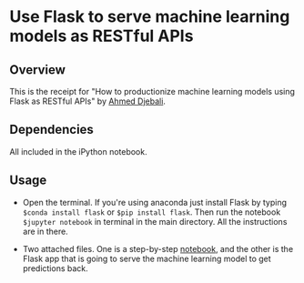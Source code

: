 # Use Flask to serve machine learning models as RESTful APIs

## Overview

This is the receipt for "How to productionize machine learning models using Flask as RESTful APIs" by [Ahmed Djebali](https://goo.gl/dV9EkX).

## Dependencies

All included in the iPython notebook.

## Usage 

* Open the terminal. If you're using anaconda just install Flask by typing ```$conda install flask``` or ```$pip install flask```. Then run the notebook ```$jupyter notebook``` in terminal in the main directory. All the instructions are in there.

* Two attached files. One is a step-by-step [notebook](https://github.com/a-djebali/flask-machine-learning-resful/blob/master/Serve%20a%20machine%20learning%20model%20using%20Flask%20.ipynb), and the other is the Flask app that is going to serve the machine learning model to get predictions back.
